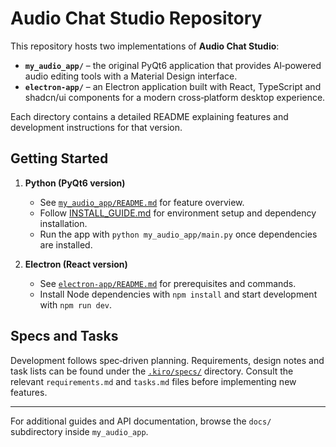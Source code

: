 # Audio Chat Studio Repository

This repository hosts two implementations of **Audio Chat Studio**:

- **`my_audio_app/`** – the original PyQt6 application that provides AI‑powered audio editing tools with a Material Design interface.
- **`electron-app/`** – an Electron application built with React, TypeScript and shadcn/ui components for a modern cross‑platform desktop experience.

Each directory contains a detailed README explaining features and development instructions for that version.

## Getting Started

1. **Python (PyQt6 version)**
   - See [`my_audio_app/README.md`](my_audio_app/README.md) for feature overview.
   - Follow [INSTALL_GUIDE.md](INSTALL_GUIDE.md) for environment setup and dependency installation.
   - Run the app with `python my_audio_app/main.py` once dependencies are installed.

2. **Electron (React version)**
   - See [`electron-app/README.md`](electron-app/README.md) for prerequisites and commands.
   - Install Node dependencies with `npm install` and start development with `npm run dev`.

## Specs and Tasks

Development follows spec‑driven planning. Requirements, design notes and task lists can be found under the [`.kiro/specs/`](.kiro/specs) directory. Consult the relevant `requirements.md` and `tasks.md` files before implementing new features.

---

For additional guides and API documentation, browse the `docs/` subdirectory inside `my_audio_app`.

